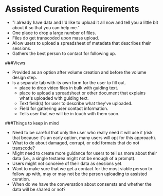 Assisted Curation Requirements
==============================

- "I already have data and I'd like to upload it all now and tell you a little bit about it so that you can help me."
- One place to drop a large number of files.
- Files do get transcoded upon mass upload.
- Allow users to upload a spreadsheet of metadata that describes their sessions.
- Gathers the best person to contact for following up.

###Views

- Provided as an option after volume creation and before the volume design step.
- Is a separate tab with its own form for the user to fill out.
  - place to drop video files in bulk with guiding text.
  - place to upload a spreadsheet or other document that explains what's uploaded with guiding text.
  - Text field(s) for user to describe what they've uploaded.
  - Field for gathering user contact information.
  - Tells user that we will be in touch with them soon.
   

###Things to keep in mind

- Need to be careful that only the user who really need it will use it (risk that because it's an early option, many users will opt for this approach).
- What to do about damaged, corrupt, or odd formats that do not transcode?
- Might need to create more guidance for users to tell us more about their data (i.e., a single textarea might not be enough of a prompt).
- Users might not conceive of their data as sessions yet.
- Want to make sure that we get a contact for the most viable person to follow up with, may or may not be the person uploading to assisted curation.
- When do we have the conversation about consensts and whether the data will be shared or not?